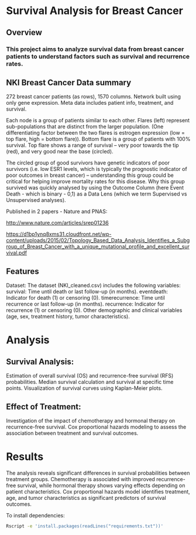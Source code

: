 # Survival Analysis for Breast Cancer
## Overview
### This project aims to analyze survival data from breast cancer patients to understand factors such as survival and recurrence rates. 
## NKI Breast Cancer Data summary
272 breast cancer patients (as rows), 1570 columns.
Network built using only gene expression.
Meta data includes patient info, treatment, and survival.

Each node is a group of patients similar to each other. Flares (left) represent sub-populations that are distinct from the larger population. (One differentiating factor between the two flares is estrogen expression (low = top flare, high = bottom flare)). Bottom flare is a group of patients with 100% survival. Top flare shows a range of survival – very poor towards the tip (red), and very good near the base (circled).

The circled group of good survivors have genetic indicators of poor survivors (i.e. low ESR1 levels, which is typically the prognostic indicator of poor outcomes in breast cancer) – understanding this group could be critical for helping improve mortality rates for this disease. Why this group survived was quickly analysed by using the Outcome Column (here Event Death - which is binary - 0,1) as a Data Lens (which we term Supervised vs Unsupervised analyses).

Published in 2 papers - Nature and PNAS:

http://www.nature.com/articles/srep01236

https://d1bp1ynq8xms31.cloudfront.net/wp-content/uploads/2015/02/Topology_Based_Data_Analysis_Identifies_a_Subgroup_of_Breast_Cancer_with_a_unique_mutational_profile_and_excellent_survival.pdf

## Features
Dataset: The dataset (NKI_cleaned.csv) includes the following variables:
survival: Time until death or last follow-up (in months).
eventdeath: Indicator for death (1) or censoring (0).
timerecurrence: Time until recurrence or last follow-up (in months).
recurrence: Indicator for recurrence (1) or censoring (0).
Other demographic and clinical variables (age, sex, treatment history, tumor characteristics).

# Analysis
## Survival Analysis:
Estimation of overall survival (OS) and recurrence-free survival (RFS) probabilities.
Median survival calculation and survival at specific time points.
Visualization of survival curves using Kaplan-Meier plots.
## Effect of Treatment:
Investigation of the impact of chemotherapy and hormonal therapy on recurrence-free survival.
Cox proportional hazards modeling to assess the association between treatment and survival outcomes.

# Results
The analysis reveals significant differences in survival probabilities between treatment groups.
Chemotherapy is associated with improved recurrence-free survival, while hormonal therapy shows varying effects depending on patient characteristics.
Cox proportional hazards model identifies treatment, age, and tumor characteristics as significant predictors of survival outcomes.

To install dependencies:
```bash
Rscript -e 'install.packages(readLines("requirements.txt"))'

